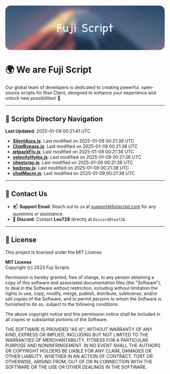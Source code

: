 ![Banner](.github/b.webp)

# 🌍 **We are Fuji Script**

Our global team of developers is dedicated to creating powerful, open-source scripts for Rise Client, designed to enhance your experience and unlock new possibilities! 🌟

---
<!-- SCRIPTS_NAVIGATION_START -->
## 📂 **Scripts Directory Navigation**

**Last Updated**: 2025-01-09 00:21:41 UTC

- **[SilentAura.js](scripts/SilentAura.js)**: Last modified on 2025-01-09 00:21:38 UTC
- **[ChatBypass.js](scripts/ChatBypass.js)**: Last modified on 2025-01-09 00:21:38 UTC
- **[jetpackFly.js](scripts/jetpackFly.js)**: Last modified on 2025-01-09 00:21:38 UTC
- **[velocityHylex.js](scripts/velocityHylex.js)**: Last modified on 2025-01-09 00:21:38 UTC
- **[chestxray.js](scripts/chestxray.js)**: Last modified on 2025-01-09 00:21:38 UTC
- **[bedxray.js](scripts/bedxray.js)**: Last modified on 2025-01-09 00:21:38 UTC
- **[chatMacro.js](scripts/chatMacro.js)**: Last modified on 2025-01-09 00:21:38 UTC

<!-- SCRIPTS_NAVIGATION_END -->

---

## 💬 **Contact Us**  
- 📬 **Support Email**: Reach out to us at [support@fujiscript.com](mailto:support@fujiscript.com) for any questions or assistance.  
- 💬 **Discord**: Contact **Leo728** directly at `Discord@leo728`.

---

## 📜 **License**

This project is licensed under the MIT License.  

**MIT License**  
Copyright (c) 2023 Fuji Scripts  

Permission is hereby granted, free of charge, to any person obtaining a copy of this software and associated documentation files (the "Software"), to deal in the Software without restriction, including without limitation the rights to use, copy, modify, merge, publish, distribute, sublicense, and/or sell copies of the Software, and to permit persons to whom the Software is furnished to do so, subject to the following conditions:  

The above copyright notice and this permission notice shall be included in all copies or substantial portions of the Software.  

THE SOFTWARE IS PROVIDED "AS IS", WITHOUT WARRANTY OF ANY KIND, EXPRESS OR IMPLIED, INCLUDING BUT NOT LIMITED TO THE WARRANTIES OF MERCHANTABILITY, FITNESS FOR A PARTICULAR PURPOSE AND NONINFRINGEMENT. IN NO EVENT SHALL THE AUTHORS OR COPYRIGHT HOLDERS BE LIABLE FOR ANY CLAIM, DAMAGES OR OTHER LIABILITY, WHETHER IN AN ACTION OF CONTRACT, TORT OR OTHERWISE, ARISING FROM, OUT OF OR IN CONNECTION WITH THE SOFTWARE OR THE USE OR OTHER DEALINGS IN THE SOFTWARE.  
